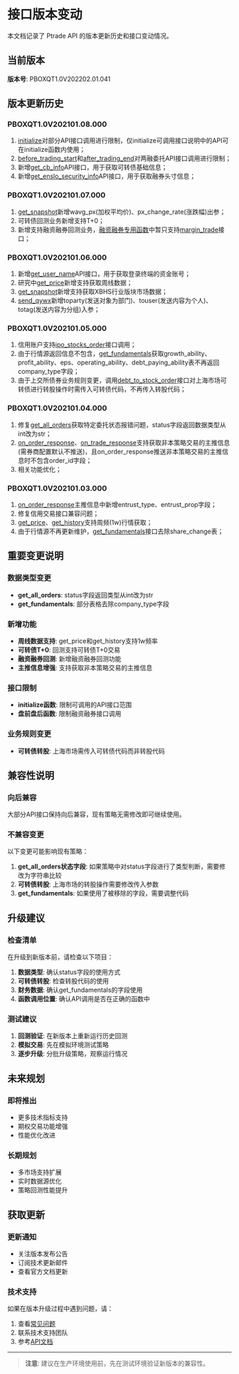 # 接口版本变动

本文档记录了 Ptrade API 的版本更新历史和接口变动情况。

## 当前版本

**版本号**: PBOXQT1.0V202202.01.041

## 版本更新历史

### PBOXQT1.0V202101.08.000

1. [initialize](../api-reference/framework.md#initialize)对部分API接口调用进行限制，仅initialize可调用接口说明中的API可在initialize函数内使用；
2. [before_trading_start](../api-reference/framework.md#before_trading_start)和[after_trading_end](../api-reference/framework.md#after_trading_end)对两融委托API接口调用进行限制；
3. 新增[get_cb_info](../api-reference/market-data.md#get_cb_info)API接口，用于获取可转债基础信息；
4. 新增[get_enslo_security_info](../api-reference/margin-trading.md#get_enslo_security_info)API接口，用于获取融券头寸信息；

### PBOXQT1.0V202101.07.000

1. [get_snapshot](../api-reference/market-data.md#get_snapshot)新增wavg_px(加权平均价)、px_change_rate(涨跌幅)出参；
2. 可转债回测业务新增支持T+0；
3. 新增支持融资融券回测业务，[融资融券专用函数](../api-reference/margin-trading.md)中暂只支持[margin_trade](../api-reference/margin-trading.md#margin_trade)接口；

### PBOXQT1.0V202101.06.000

1. 新增[get_user_name](../api-reference/utilities.md#get_user_name)API接口，用于获取登录终端的资金账号；
2. 研究中[get_price](../api-reference/market-data.md#get_price)新增支持获取周线数据；
3. [get_snapshot](../api-reference/market-data.md#get_snapshot)新增支持获取XBHS行业版块市场数据；
4. [send_qywx](../api-reference/utilities.md#send_qywx)新增toparty(发送对象为部门)、touser(发送内容为个人)、totag(发送内容为分组)入参；

### PBOXQT1.0V202101.05.000

1. 信用账户支持[ipo_stocks_order](../api-reference/stock-trading.md#ipo_stocks_order)接口调用；
2. 由于行情源返回信息不包含，[get_fundamentals](../api-reference/stock-info.md#get_fundamentals)获取growth_ability、profit_ability、eps、operating_ability、debt_paying_ability表不再返回company_type字段；
3. 由于上交所债券业务规则变更，调用[debt_to_stock_order](../api-reference/stock-trading.md#debt_to_stock_order)接口对上海市场可转债进行转股操作时需传入可转债代码，不再传入转股代码；

### PBOXQT1.0V202101.04.000

1. 修复[get_all_orders](../api-reference/stock-trading.md#get_all_orders)获取特定委托状态报错问题，status字段返回数据类型从int改为str；
2. [on_order_response](../api-reference/framework.md#on_order_response)、[on_trade_response](../api-reference/framework.md#on_trade_response)支持获取非本策略交易的主推信息(需券商配置默认不推送)，且on_order_response推送非本策略交易的主推信息时不包含order_id字段；
3. 相关功能优化；

### PBOXQT1.0V202101.03.000

1. [on_order_response](../api-reference/framework.md#on_order_response)主推信息中新增entrust_type、entrust_prop字段；
2. 修复信用交易接口兼容问题；
3. [get_price](../api-reference/market-data.md#get_price)、[get_history](../api-reference/market-data.md#get_history)支持周频(1w)行情获取；
4. 由于行情源不再更新维护，[get_fundamentals](../api-reference/stock-info.md#get_fundamentals)接口去除share_change表；

## 重要变更说明

### 数据类型变更

- **get_all_orders**: status字段返回类型从int改为str
- **get_fundamentals**: 部分表格去除company_type字段

### 新增功能

- **周线数据支持**: get_price和get_history支持1w频率
- **可转债T+0**: 回测支持可转债T+0交易
- **融资融券回测**: 新增融资融券回测功能
- **主推信息增强**: 支持获取非本策略交易的主推信息

### 接口限制

- **initialize函数**: 限制可调用的API接口范围
- **盘前盘后函数**: 限制融资融券接口调用

### 业务规则变更

- **可转债转股**: 上海市场需传入可转债代码而非转股代码

## 兼容性说明

### 向后兼容

大部分API接口保持向后兼容，现有策略无需修改即可继续使用。

### 不兼容变更

以下变更可能影响现有策略：

1. **get_all_orders状态字段**: 如果策略中对status字段进行了类型判断，需要修改为字符串比较
2. **可转债转股**: 上海市场的转股操作需要修改传入参数
3. **get_fundamentals**: 如果使用了被移除的字段，需要调整代码

## 升级建议

### 检查清单

在升级到新版本前，请检查以下项目：

1. **数据类型**: 确认status字段的使用方式
2. **可转债转股**: 检查转股代码的使用
3. **财务数据**: 确认get_fundamentals的字段使用
4. **函数调用位置**: 确认API调用是否在正确的函数中

### 测试建议

1. **回测验证**: 在新版本上重新运行历史回测
2. **模拟交易**: 先在模拟环境测试策略
3. **逐步升级**: 分批升级策略，观察运行情况

## 未来规划

### 即将推出

- 更多技术指标支持
- 期权交易功能增强
- 性能优化改进

### 长期规划

- 多市场支持扩展
- 实时数据源优化
- 策略回测性能提升

## 获取更新

### 更新通知

- 关注版本发布公告
- 订阅技术更新邮件
- 查看官方文档更新

### 技术支持

如果在版本升级过程中遇到问题，请：

1. 查看[常见问题](faq.md)
2. 联系技术支持团队
3. 参考[API文档](../api-reference/)

---

> **注意**: 建议在生产环境使用前，先在测试环境验证新版本的兼容性。
